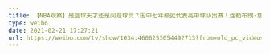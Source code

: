 ```yaml
---
title: 【NBA观察】是篮球天才还是问题球员？国中七年级就代表高中球队出赛！连勒布朗·詹姆斯都刮目相看的高中明星球员Dior Johnson
type: weibo
date: 2021-02-21 17:27:21
url: https://weibo.com/tv/show/1034:4606253054492713?from=old_pc_videoshow
---
```


<!-- more -->